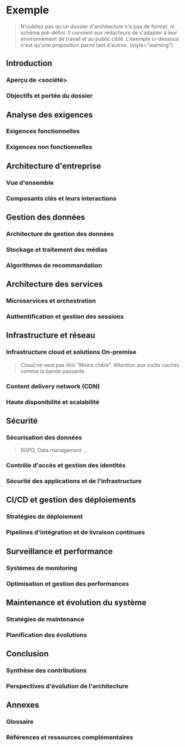 # Exemple

> N'oubliez pas qu'un dossier d'architecture n'a pas de format, ni schéma pré-défini. Il convient aux rédacteurs de 
> s'adapter à leur environnement de travail et au public ciblé. L'exemple ci-dessous n'est qu'une proposition 
> parmi tant d'autres.
{style="warning"}

## Introduction
### Aperçu de <société>
### Objectifs et portée du dossier

## Analyse des exigences
### Exigences fonctionnelles 
### Exigences non fonctionnelles

## Architecture d'entreprise
### Vue d'ensemble
### Composants clés et leurs interactions

## Gestion des données
### Architecture de gestion des données
### Stockage et traitement des médias
### Algorithmes de recommandation

## Architecture des services
### Microservices et orchestration
### Authentification et gestion des sessions

## Infrastructure et réseau
### Infrastructure cloud et solutions On-premise

> Cloud ne veut pas dire "Moins chère". Attention aux coûts cachés comme la bande passante.

### Content delivery network (CDN)
### Haute disponibilité et scalabilité

## Sécurité
### Sécurisation des données

> RGPD, Data management ...

### Contrôle d'accès et gestion des identités
### Sécurité des applications et de l'infrastructure

## CI/CD et gestion des déploiements
### Stratégies de déploiement
### Pipelines d'intégration et de livraison continues

## Surveillance et performance
### Systèmes de monitoring
### Optimisation et gestion des performances

## Maintenance et évolution du système
### Stratégies de maintenance
### Planification des évolutions

## Conclusion
### Synthèse des contributions
### Perspectives d'évolution de l'architecture

## Annexes
### Glossaire
### Références et ressources complémentaires